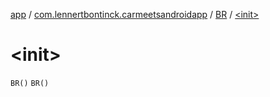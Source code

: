 [app](../../index.md) / [com.lennertbontinck.carmeetsandroidapp](../index.md) / [BR](index.md) / [&lt;init&gt;](./-init-.md)

# &lt;init&gt;

`BR()`
`BR()`